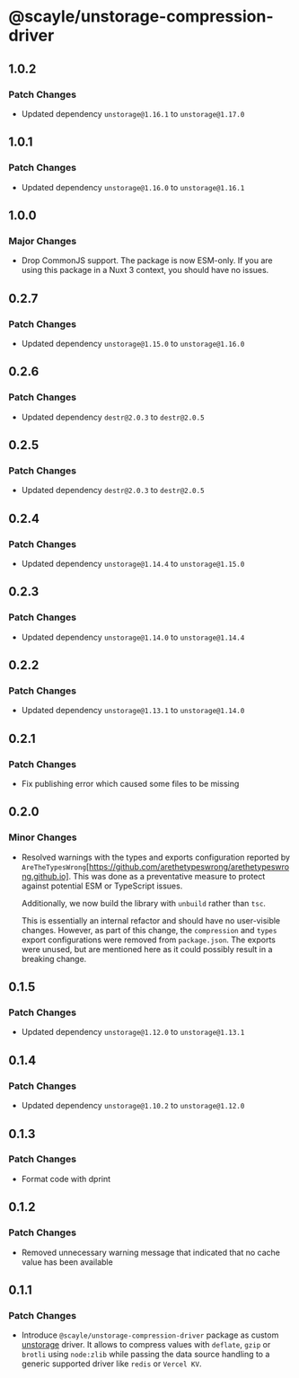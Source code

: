 # @scayle/unstorage-compression-driver

## 1.0.2

### Patch Changes

- Updated dependency `unstorage@1.16.1` to `unstorage@1.17.0`

## 1.0.1

### Patch Changes

- Updated dependency `unstorage@1.16.0` to `unstorage@1.16.1`

## 1.0.0

### Major Changes

- Drop CommonJS support. The package is now ESM-only. If you are using this package in a Nuxt 3 context, you should have no issues.

## 0.2.7

### Patch Changes

- Updated dependency `unstorage@1.15.0` to `unstorage@1.16.0`

## 0.2.6

### Patch Changes

- Updated dependency `destr@2.0.3` to `destr@2.0.5`

## 0.2.5

### Patch Changes

- Updated dependency `destr@2.0.3` to `destr@2.0.5`

## 0.2.4

### Patch Changes

- Updated dependency `unstorage@1.14.4` to `unstorage@1.15.0`

## 0.2.3

### Patch Changes

- Updated dependency `unstorage@1.14.0` to `unstorage@1.14.4`

## 0.2.2

### Patch Changes

- Updated dependency `unstorage@1.13.1` to `unstorage@1.14.0`

## 0.2.1

### Patch Changes

- Fix publishing error which caused some files to be missing

## 0.2.0

### Minor Changes

- Resolved warnings with the types and exports configuration reported by `AreTheTypesWrong`[https://github.com/arethetypeswrong/arethetypeswrong.github.io]. This was done as a preventative measure to protect against potential ESM or TypeScript issues.

  Additionally, we now build the library with `unbuild` rather than `tsc`.

  This is essentially an internal refactor and should have no user-visible changes. However, as part of this change, the `compression` and `types` export configurations were removed from `package.json`. The exports were unused, but are mentioned here as it could possibly result in a breaking change.

## 0.1.5

### Patch Changes

- Updated dependency `unstorage@1.12.0` to `unstorage@1.13.1`

## 0.1.4

### Patch Changes

- Updated dependency `unstorage@1.10.2` to `unstorage@1.12.0`

## 0.1.3

### Patch Changes

- Format code with dprint

## 0.1.2

### Patch Changes

- Removed unnecessary warning message that indicated that no cache value has been available

## 0.1.1

### Patch Changes

- Introduce `@scayle/unstorage-compression-driver` package as custom [unstorage](https://unstorage.unjs.io/) driver. It allows to compress values with `deflate`, `gzip` or `brotli` using `node:zlib` while passing the data source handling to a generic supported driver like `redis` or `Vercel KV`.
